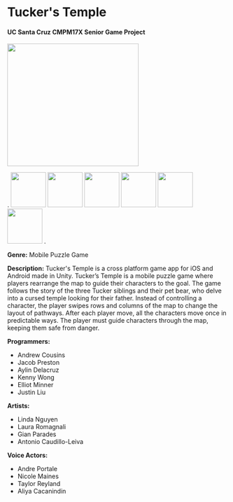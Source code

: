 <h1> Tucker's Temple</h1>
<h4>UC Santa Cruz CMPM17X  Senior Game Project</h4>
<img src="https://cloud.githubusercontent.com/assets/11068683/26531479/bac9fd8a-439e-11e7-81d3-232e199eb82f.png" width="300" height="280">

.
<img src="https://cloud.githubusercontent.com/assets/11068683/26533686/887c93dc-43d1-11e7-9d99-2f51fb4e835d.png" width="80" height="80">
<img src="https://cloud.githubusercontent.com/assets/11068683/26531767/1519dc1e-43a5-11e7-91f5-cdf8d2e014e4.png" width="80" height="80">
<img src="https://cloud.githubusercontent.com/assets/11068683/26531760/10a938e6-43a5-11e7-8775-302419a136e3.png" width="80" height="80">
<img src="https://cloud.githubusercontent.com/assets/11068683/26531752/dd73e386-43a4-11e7-985d-a7caaad8bd0b.png" width="80" height="80">
<img src="https://cloud.githubusercontent.com/assets/11068683/26531771/187b52a2-43a5-11e7-9994-fb319650b73a.png" width="80" height="80">
<img src="https://cloud.githubusercontent.com/assets/11068683/26531775/1eae5b7e-43a5-11e7-80ea-227b8f71f9ba.png" width="80" height="80">
.
<p><b>Genre:</b> Mobile Puzzle Game</p>
<p><b>Description:</b> Tucker's Temple is a cross platform game app for iOS and Android made in Unity. Tucker’s Temple is a mobile puzzle game where players rearrange the map to guide their characters to the goal. The game follows the story of the three Tucker siblings and their pet bear, who delve into a cursed temple looking for their father. Instead of controlling a character, the player swipes rows and columns of the map to change the layout of pathways. After each player move, all the characters move once in predictable ways. The player must guide characters through the map, keeping them safe from danger.</p>

<b>Programmers:</b>
* Andrew Cousins
* Jacob Preston
* Aylin Delacruz
* Kenny Wong
* Elliot Minner
* Justin Liu

<b>Artists:</b>
* Linda Nguyen
* Laura Romagnali
* Gian Parades
* Antonio Caudillo-Leiva

<b>Voice Actors:</b>
* Andre Portale
* Nicole Maines
* Taylor Reyland
* Aliya Cacanindin

 
